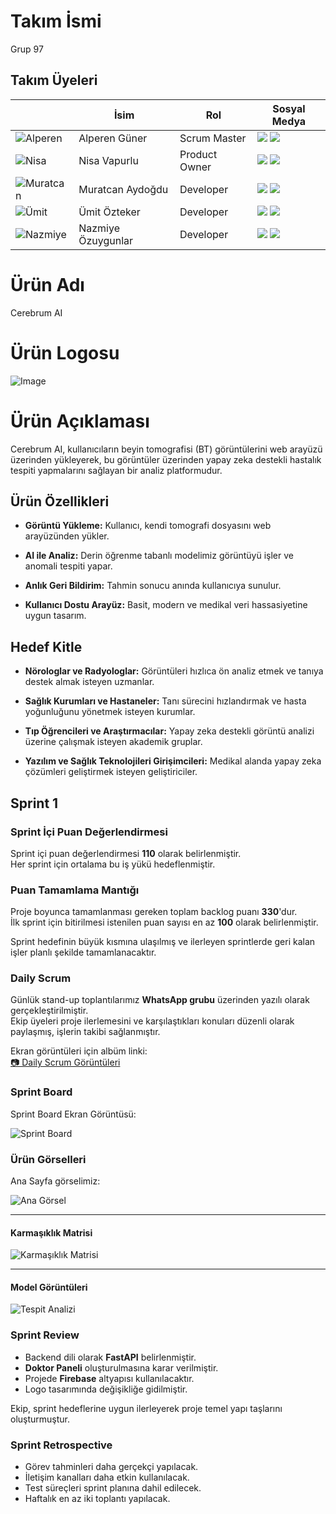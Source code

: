 # Takım İsmi  
Grup 97

## Takım Üyeleri

|  | İsim | Rol | Sosyal Medya |
|----------|------|-----|--------------|
| ![Alperen](https://github.com/user-attachments/assets/9a1ec457-38fd-4a3e-97cf-aeefb929cfa8) | Alperen Güner | Scrum Master | [<img src="https://cdn-icons-png.flaticon.com/24/174/174857.png"/>](https://linkedin.com/in/alperen-guner35) [<img src="https://cdn-icons-png.flaticon.com/24/25/25231.png"/>](https://github.com/SAPHRTR) |
| ![Nisa](https://github.com/user-attachments/assets/249b4dcd-0f88-4cea-a1aa-47e88d17fe45) | Nisa Vapurlu | Product Owner | [<img src="https://cdn-icons-png.flaticon.com/24/174/174857.png"/>](https://www.linkedin.com/in/nisa-vapurlu-61a868223/) [<img src="https://cdn-icons-png.flaticon.com/24/25/25231.png"/>](https://github.com/NisaVapurlu) |
| ![Muratcan](https://github.com/user-attachments/assets/d0791984-6edb-4936-95f7-b608c37762cd) | Muratcan Aydoğdu | Developer | [<img src="https://cdn-icons-png.flaticon.com/24/174/174857.png"/>](https://linkedin.com/in/muratcan-aydoğdu) [<img src="https://cdn-icons-png.flaticon.com/24/25/25231.png"/>](https://github.com/muratcanaydogdu21) |
| ![Ümit](https://github.com/user-attachments/assets/ac918c03-f08d-4eb5-9430-10f182221c7c) | Ümit Özteker | Developer | [<img src="https://cdn-icons-png.flaticon.com/24/174/174857.png"/>](https://www.linkedin.com/in/%C3%BCmit-%C3%B6zteker/) [<img src="https://cdn-icons-png.flaticon.com/24/25/25231.png"/>](https://github.com/UmitOzteker) |
| ![Nazmiye](https://github.com/user-attachments/assets/e89599c3-4085-4208-b2bf-9ddf061dc4d1) | Nazmiye Özuygunlar | Developer | [<img src="https://cdn-icons-png.flaticon.com/24/174/174857.png"/>](https://www.linkedin.com/in/nazmiyeozuygunlar) [<img src="https://cdn-icons-png.flaticon.com/24/25/25231.png"/>](https://github.com/nazmiyeozuygunlar) |



# Ürün Adı 
Cerebrum AI

# Ürün Logosu
![Image](https://github.com/user-attachments/assets/4c11b9d8-fd90-4571-93d0-b8bac7386760)

# Ürün Açıklaması
Cerebrum AI, kullanıcıların beyin tomografisi (BT) görüntülerini web arayüzü üzerinden yükleyerek, bu görüntüler üzerinden yapay zeka destekli hastalık tespiti yapmalarını sağlayan bir analiz platformudur.

## Ürün Özellikleri

- **Görüntü Yükleme:** Kullanıcı, kendi tomografi dosyasını web arayüzünden yükler.

- **AI ile Analiz:** Derin öğrenme tabanlı modelimiz görüntüyü işler ve anomali tespiti yapar.

- **Anlık Geri Bildirim:** Tahmin sonucu anında kullanıcıya sunulur.

- **Kullanıcı Dostu Arayüz:** Basit, modern ve medikal veri hassasiyetine uygun tasarım.

## Hedef Kitle

- **Nörologlar ve Radyologlar:** Görüntüleri hızlıca ön analiz etmek ve tanıya destek almak isteyen uzmanlar.

- **Sağlık Kurumları ve Hastaneler:** Tanı sürecini hızlandırmak ve hasta yoğunluğunu yönetmek isteyen kurumlar.

- **Tıp Öğrencileri ve Araştırmacılar:** Yapay zeka destekli görüntü analizi üzerine çalışmak isteyen akademik gruplar.

- **Yazılım ve Sağlık Teknolojileri Girişimcileri:** Medikal alanda yapay zeka çözümleri geliştirmek isteyen geliştiriciler.
  

## Sprint 1

### Sprint İçi Puan Değerlendirmesi

Sprint içi puan değerlendirmesi **110** olarak belirlenmiştir.  
Her sprint için ortalama bu iş yükü hedeflenmiştir.

### Puan Tamamlama Mantığı

Proje boyunca tamamlanması gereken toplam backlog puanı **330**'dur.  
İlk sprint için bitirilmesi istenilen puan sayısı en az **100** olarak belirlenmiştir.  

Sprint hedefinin büyük kısmına ulaşılmış ve ilerleyen sprintlerde geri kalan işler planlı şekilde tamamlanacaktır.

### Daily Scrum

Günlük stand-up toplantılarımız **WhatsApp grubu** üzerinden yazılı olarak gerçekleştirilmiştir.  
Ekip üyeleri proje ilerlemesini ve karşılaştıkları konuları düzenli olarak paylaşmış, işlerin takibi sağlanmıştır.

Ekran görüntüleri için albüm linki:  
[📷 Daily Scrum Görüntüleri](https://imgur.com/a/your-album-link)

### Sprint Board

Sprint Board Ekran Görüntüsü:

![Sprint Board](https://github.com/user-attachments/assets/e184efb9-cd6e-48da-be41-295643d538f5)

### Ürün Görselleri

Ana Sayfa görselimiz:

![Ana Görsel](https://github.com/user-attachments/assets/b409dade-f89d-4bf2-9efe-8ef51712c13f)

---

#### Karmaşıklık Matrisi

![Karmaşıklık Matrisi](https://github.com/user-attachments/assets/ebabfe4c-73cc-4387-8b2d-0cbdd7ea4466)

---

#### Model Görüntüleri

![Tespit Analizi](https://github.com/user-attachments/assets/30a92e33-f1fc-4a87-b7cc-5ad5d10a50ec)

### Sprint Review

- Backend dili olarak **FastAPI** belirlenmiştir.  
- **Doktor Paneli** oluşturulmasına karar verilmiştir.  
- Projede **Firebase** altyapısı kullanılacaktır.  
- Logo tasarımında değişikliğe gidilmiştir.  

Ekip, sprint hedeflerine uygun ilerleyerek proje temel yapı taşlarını oluşturmuştur.

### Sprint Retrospective

- Görev tahminleri daha gerçekçi yapılacak.  
- İletişim kanalları daha etkin kullanılacak.  
- Test süreçleri sprint planına dahil edilecek.
- Haftalık en az iki toplantı yapılacak.












